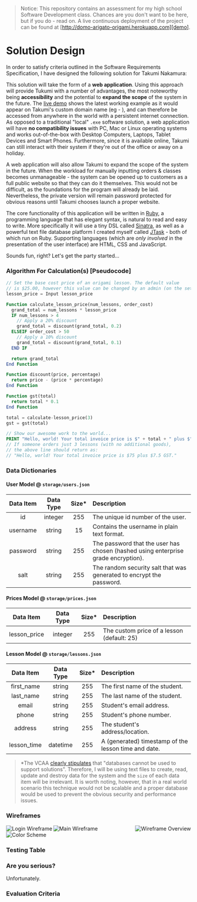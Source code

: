 > Notice: This repository contains an assessment for my high school Software Development class. Chances are you don't want to be here, but if you do - read on. A live continuous deployment of the project can be found at [http://domo-arigato-origami.herokuapp.com][demo].

# Solution Design

In order to satisfy criteria outlined in the Software Requirements Specification, I have designed the following solution for Takumi Nakamura:

This solution will take the form of a **web application**. Using this approach will provide Tukumi with a number of advantages, the most noteworthy being **accessibility** and the potential to **expand the scope** of the system in the future. The [live demo][demo] shows the latest working example as it would appear on Takumi's custom domain name (eg - ), and can therefore be accessed from anywhere in the world with a persistent internet connection. As opposed to a traditional "local" `.exe` software solution, a web application will have **no compatibility issues** with PC, Mac or Linux operating systems and works out-of-the-box with Desktop Computers, Laptops, Tablet Devices and Smart Phones. Furthermore, since it is available online, Takumi can still interact with their system if they're out of the office or away on a holiday.

A web application will also allow Takumi to expand the scope of the system in the future. When the workload for manually inputting orders & classes becomes unmanageable - the system can be opened up to customers as a full public website so that they can do it themselves. This would not be difficult, as the foundations for the program will already be laid. Nevertheless, the private version will remain password protected for obvious reasons until Takumi chooses launch a proper website.

The core functionality of this application will be written in [Ruby][ruby_lang], a programming language that has elegant syntax, is natural to read and easy to write. More specifically it will use a tiny DSL called [Sinatra][sinatra_rb], as well as a powerful text file database platform I created myself called [JTask][jtask] - both of which run on Ruby. Supporting languages (which are *only involved* in the presentation of the user interface) are HTML, CSS and JavaScript.

Sounds fun, right? Let's get the party started...

### Algorithm For Calculation(s) [Pseudocode]

```php
// Set the base cost price of an origami lesson. The default value
// is $25.00, however this value can be changed by an admin (on the settings page).
lesson_price = Input lesson_price

Function calculate_lesson_price(num_lessons, order_cost)
  grand_total = num_lessons * lesson_price
  IF num_lessons > 4
    // Apply a 20% discount
    grand_total = discount(grand_total, 0.2)
  ELSEIF order_cost > 50
    // Apply a 10% discount
    grand_total = discount(grand_total, 0.1)
  END IF

  return grand_total
End Function

Function discount(price, percentage)
  return price - (price * percentage)
End Function

Function gst(total)
  return total * 0.1
End Function

total = calculate-lesson_price(3)
gst = gst(total)

// Show our awesome work to the world...
PRINT "Hello, world! Your total invoice price is $" + total + " plus $" + (total * 0.1) + " GST."
// If someone orders just 3 lessons (with no additional goods),
// the above line should return as:
// "Hello, world! Your total invoice price is $75 plus $7.5 GST."
```

### Data Dictionaries

#### User Model @ `storage/users.json`

| Data Item     | Data Type     | Size* | Description                                                                       |
|:-------------:|:-------------:|:-----:|:----------------------------------------------------------------------------------|
| id            | integer       | 255   | The unique id number of the user.                                                 |
| username      | string        | 15    | Contains the username in plain text format.                                       |
| password      | string        | 255   | The password that the user has chosen (hashed using enterprise grade encryption). |
| salt          | string        | 255   | The random security salt that was generated to encrypt the password.              |

#### Prices Model @ `storage/prices.json`

| Data Item     | Data Type     | Size* | Description                                                                       |
|:-------------:|:-------------:|:-----:|:----------------------------------------------------------------------------------|
| lesson_price  | integer       | 255   | The custom price of a lesson (default: 25) |

#### Lesson Model @ `storage/lessons.json`

| Data Item     | Data Type     | Size* | Description                                                                       |
|:-------------:|:-------------:|:-----:|:----------------------------------------------------------------------------------|
| first_name    | string        | 255   | The first name of the student. |
| last_name     | string        | 255   | The last name of the student. |
| email         | string        | 255   | Student's email address. |
| phone         | string        | 255   | Student's phone number. |
| address       | string        | 255   | The student's address/location. |
| lesson_time   | datetime      | 255   | A (generated) timestamp of the lesson time and date. |

> *The VCAA [clearly stipulates][vcaa] that "databases cannot be used to support solutions". Therefore, I will be using text files to create, read, update and destroy data for the system and the `size` of each data item will be irrelevant. It is worth noting, however, that in a real world scenario this technique would not be scalable and a proper database would be used to prevent the obvious security and performance issues.

### Wireframes

<img src="http://imgkk.com/i/7p16.png" align="left" alt="Login Wireframe">
<img src="http://imgkk.com/i/zhij.png" align="right" alt="Wireframe Overview">
<p></p><p></p>
<img src="http://imgkk.com/i/jgho.png" alt="Main Wireframe">
<img src="http://imgkk.com/i/6c9w.png" alt="Color Scheme">

### Testing Table

### Are you serious?

Unfortunately.

### Evaluation Criteria




  [demo]: http://domo-arigato-origami.herokuapp.com
  [ruby_lang]: https://www.ruby-lang.org
  [sinatra_rb]: http://www.sinatrarb.com/
  [jtask]: https://github.com/adammcarthur/jtask
  [vcaa]: http://www.vcaa.vic.edu.au/Pages/correspondence/bulletins/2010/June/vce_study.aspx#4

  [test-1]: http://imgkk.com/blah1
  [test-2]: http://imgkk.com/blah2
  [test-3]: http://imgkk.com/blah3
